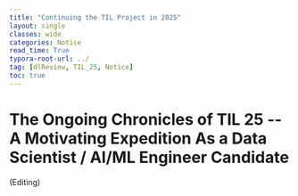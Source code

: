 ```yaml
---
title: "Continuing the TIL Project in 2025"
layout: single
classes: wide
categories: Notice
read_time: True
typora-root-url: ../
tag: [dlReview, TIL_25, Notice]
toc: true 
---
```


# The Ongoing Chronicles of TIL 25 -- A Motivating Expedition As a Data Scientist / AI/ML Engineer Candidate

(Editing)

